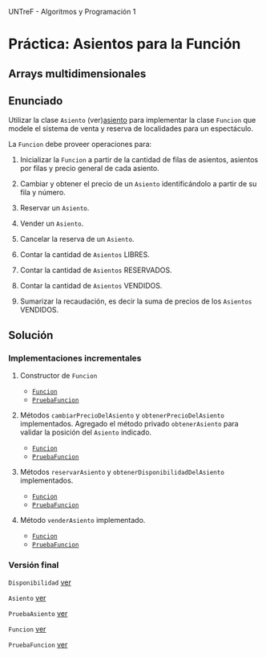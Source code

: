 UNTreF - Algoritmos y Programación 1

# Práctica: Asientos para la Función

## Arrays multidimensionales 

## Enunciado

Utilizar la clase `Asiento` (ver)[asiento] para implementar la clase `Funcion` que modele el sistema de venta y 
reserva de localidades para un espectáculo.    

La `Funcion` debe proveer operaciones para:

1. Inicializar la `Funcion` a partir de la cantidad de filas de asientos, asientos por filas y precio general de cada asiento.

2. Cambiar y obtener el precio de un `Asiento` identificándolo a partir de su fila y número.

3. Reservar un `Asiento`.

4. Vender un `Asiento`.

5. Cancelar la reserva de un `Asiento`.

6. Contar la cantidad de `Asientos` LIBRES.

7. Contar la cantidad de `Asientos` RESERVADOS.

8. Contar la cantidad de `Asientos` VENDIDOS.

9. Sumarizar la recaudación, es decir la suma de precios de los `Asientos` VENDIDOS.

## Solución

### Implementaciones incrementales

1. Constructor de `Funcion`
	* [`Funcion`](../punto1/src/Funcion.java#L1)
	* [`PruebaFuncion`](../punto1/src/PruebaFuncion.java#L1)
	
2. Métodos `cambiarPrecioDelAsiento` y `obtenerPrecioDelAsiento` implementados. Agregado el método privado
`obtenerAsiento` para validar la posición del `Asiento` indicado. 
	* [`Funcion`](../punto2/src/Funcion.java#L50)
	* [`PruebaFuncion`](../punto2/src/PruebaFuncion.java$L36)
	
3. Métodos `reservarAsiento` y `obtenerDisponibilidadDelAsiento` implementados.
	* [`Funcion`](../punto3/src/Funcion.java#L92)
	* [`PruebaFuncion`](../punto3/src/PruebaFuncion.java#L80)
	
4. Método `venderAsiento` implementado.
	* [`Funcion`](../punto4/src/Funcion.java#L113)
	* [`PruebaFuncion`](../punto4/src/PruebaFuncion.java#L95)


### Versión final

`Disponibilidad` [ver][disponibilidad]

`Asiento` [ver][asiento]

`PruebaAsiento` [ver][prueba.asiento]

`Funcion` [ver][funcion]

`PruebaFuncion` [ver][prueba.funcion]


[disponibilidad]:../master/src/Disponibilidad.java
[asiento]:../master/src/Asiento.java
[prueba.asiento]:../master/src/PruebaAsiento.java
[funcion]:../master/src/Funcion.java
[prueba.funcion]:../master/src/PruebaFuncion.java

